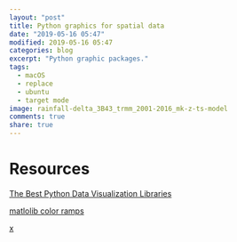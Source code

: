 ```yaml
---
layout: "post"
title: Python graphics for spatial data
date: "2019-05-16 05:47"
modified: 2019-05-16 05:47
categories: blog
excerpt: "Python graphic packages."
tags:
  - macOS
  - replace
  - ubuntu
  - target mode
image: rainfall-delta_3B43_trmm_2001-2016_mk-z-ts-model
comments: true
share: true
---
```



# Resources

[The Best Python Data Visualization Libraries](https://www.fusioncharts.com/blog/best-python-data-visualization-libraries/)

[matlolib color ramps](https://matplotlib.org/tutorials/colors/colormaps.html)

[x](https://blog.algorexhealth.com/2017/09/10-heatmaps-10-python-libraries/)
